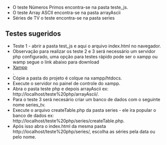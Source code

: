 

-  O teste Números Primos encontra-se na pasta teste_js.
- O teste Array ASCII encontra-se na pasta arrayAscii
- Séries de TV o teste encontra-se na pasta series

## Testes sugeridos

- Teste 1 - abrir a pasta test_js e aqui o arquivo index.html no navegador.
- Observação para realizar os teste 2 e 3 será necessário um servidor php configurado, uma opção para testes rápido pode ser o xampp ou wamp segue o link abaixo para download
-  <a href="https://portal-dpu.atlassian.net/browse/DPUN-112?atlOrigin=eyJpIjoiNzg4ODgxYmE4YTgzNGYxZmEzNjU4MGE5ZTkyYjJiMGIiLCJwIjoiaiJ9](https://www.apachefriends.org/pt_br/download.html)" target="_blank" rel="noreferrer">Xampp</a> 
<br/> .
- Cópie a pasta do projeto é colque na xampp/htdocs.
- Execute o servidor no painel de controle do xampp.
- Abra o pasta teste php e depois arrayAscii ex: http://localhost/teste%20php/arrayAscii/.
- Para o teste 3 será necesário criar um banco de dados com o seguinte nome series_tv.
- Execute o arquivo createTable.php da pasta series - ele ira popular o banco de dados ex: http://localhost/teste%20php/series/createTable.php.
- Após isso abra o index.html da mesma pasta http://localhost/teste%20php/series/, escolha as séries pela data ou pelo nome.
